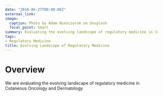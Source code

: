 ```yaml
---
date: "2016-04-27T00:00:00Z"
external_link: 
image:
  caption: Photo by Adam Nieścioruk on Unsplash
  focal_point: Smart
summary: Evaluating the evolving landscape of regulatory medicine in Cutaneous Oncology and Dermatology
tags:
- Regulatory Medicine
title: Evolving Landscape of Regulatory Medicine
---
```


# Overview
We are evaluating the evolving landscape of regulatory medicine in Cutaneous Oncology and Dermatology


